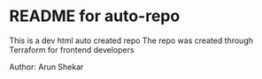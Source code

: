 # README for auto-repo
This is a dev html auto created repo
The repo was created through Terraform for frontend developers

Author: Arun Shekar